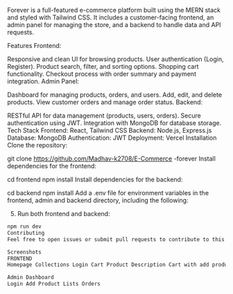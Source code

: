 Forever is a full-featured e-commerce platform built using the MERN stack and styled with Tailwind CSS. It includes a customer-facing frontend, an admin panel for managing the store, and a backend to handle data and API requests.

Features
Frontend:

Responsive and clean UI for browsing products.
User authentication (Login, Register).
Product search, filter, and sorting options.
Shopping cart functionality.
Checkout process with order summary and payment integration.
Admin Panel:

Dashboard for managing products, orders, and users.
Add, edit, and delete products.
View customer orders and manage order status.
Backend:

RESTful API for data management (products, users, orders).
Secure authentication using JWT.
Integration with MongoDB for database storage.
Tech Stack
Frontend: React, Tailwind CSS
Backend: Node.js, Express.js
Database: MongoDB
Authentication: JWT
Deployment: Vercel
Installation
Clone the repository:

git clone https://github.com/Madhav-k2708/E-Commerce -forever
Install dependencies for the frontend:

cd frontend
npm install
Install dependencies for the backend:

cd backend
npm install
Add a .env file for environment variables in the frontend, admin and backend directory, including the following:


5. Run both frontend and backend:
```bash
npm run dev
Contributing
Feel free to open issues or submit pull requests to contribute to this project!

Screenshots
FRONTEND
Homepage Collections Login Cart Product Description Cart with add products Payment Stripe orders history

Admin Dashboard
Login Add Product Lists Orders
